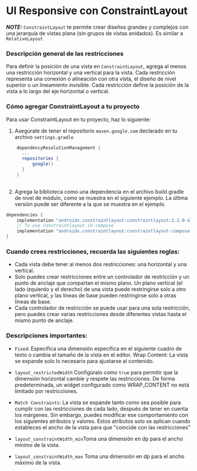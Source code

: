 # UI Responsive con ConstraintLayout


**_NOTE:_**  `ConstraintLayout` te permite crear diseños grandes y complejos con una jerarquía de vistas plana (sin grupos de vistas anidados). Es similar a `RelativeLayout`

### Descripción general de las restricciones

Para definir la posición de una vista en `ConstraintLayout`, agrega al menos una restricción horizontal y una vertical para la vista. Cada restricción representa una conexión o alineación con otra vista, el diseño de nivel superior o un lineamiento invisible. Cada restricción define la posición de la vista a lo largo del eje horizontal o vertical.

### Cómo agregar ConstraintLayout a tu proyecto
Para usar ConstraintLayout en tu proyecto, haz lo siguiente:
1. Asegúrate de tener el repositorio `maven.google.com` declarado en tu archivo `settings.gradle`

```groovy
    dependencyResolutionManagement {
      ...
      repositories {
          google()
      }
    )
    
```

2. Agrega la biblioteca como una dependencia en el archivo build.gradle de nivel de módulo, como se muestra en el siguiente ejemplo. La última versión puede ser diferente a la que se muestra en el ejemplo.

```groovy
dependencies {
    implementation "androidx.constraintlayout:constraintlayout:2.2.0-alpha13"
    // To use constraintlayout in compose
    implementation "androidx.constraintlayout:constraintlayout-compose:1.1.0-alpha13"
}
```

### Cuando crees restricciones, recuerda las siguientes reglas:

- Cada vista debe tener al menos dos restricciones: una horizontal y una vertical.
- Solo puedes crear restricciones entre un controlador de restricción y un punto de anclaje que compartan el mismo plano. Un plano vertical (el lado izquierdo y el derecho) de una vista puede restringirse solo a otro plano vertical, y las líneas de base pueden restringirse solo a otras líneas de base.
- Cada controlador de restricción se puede usar para una sola restricción, pero puedes crear varias restricciones desde diferentes vistas hasta el mismo punto de anclaje.

### Descripciones importantes:

 - `Fixed`: Especifica una dimensión específica en el siguiente cuadro de texto o cambia el tamaño de la vista en el editor.
 Wrap Content: La vista se expande solo lo necesario para ajustarse al contenido.

- `layout_restrictedWidth` Configúralo como `true` para permitir que la dimensión horizontal cambie y respete las restricciones. De forma predeterminada, un widget configurado como WRAP_CONTENT no está limitado por restricciones.

- `Match Constraints`: La vista se expande tanto como sea posible para cumplir con las restricciones de cada lado, después de tener en cuenta los márgenes. Sin embargo, puedes modificar ese comportamiento con los siguientes atributos y valores. Estos atributos solo se aplican cuando estableces el ancho de la vista para que "coincide con las restricciones"

- `layout_constraintWidth_min`Toma una dimensión en dp para el ancho mínimo de la vista.

- `layout_constraintWidth_max` Toma una dimensión en dp para el ancho máximo de la vista.